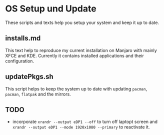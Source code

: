 # OS Setup und Update

These scripts and texts help you setup your system and keep it up to date.

## installs.md
This text help to reproduce my current installation on Manjaro with mainly XFCE and KDE.
Currently it contains installed applications and their configuration.

## updatePkgs.sh
This script helps to keep the system up to date with updating `pacman`, `pacman`, `flatpak` and the mirrors.

## TODO

- incorporate `xrandr --output eDP1 --off` to turn off laptopt screen and `xrandr --output eDP1 --mode 1920x1080 --primary` to reactivate it.